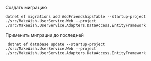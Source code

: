 ﻿
Создать миграцию
```shell
dotnet ef migrations add AddFriendshipsTable --startup-project ./src/MakeWish.UserService.Web --project ./src/MakeWish.UserService.Adapters.DataAccess.EntityFramework
```

Применить миграции до последней
```shell
 dotnet ef database update --startup-project ./src/MakeWish.UserService.Web --project ./src/MakeWish.UserService.Adapters.DataAccess.EntityFramework
```
